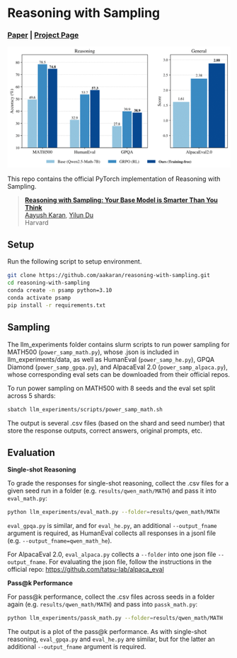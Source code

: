 # Reasoning with Sampling


### [Paper](https://arxiv.org/abs/2510.14901) | [Project Page](https://aakaran.github.io/reasoning_with_sampling/)

[![rws](teaser.png)](teaser.png)


This repo contains the official PyTorch implementation of Reasoning with Sampling.
> [**Reasoning with Sampling: Your Base Model is Smarter Than You Think**](https://arxiv.org/abs/2510.14901)<br>
> [Aayush Karan](https://aakaran.github.io/), [Yilun Du](https://yilundu.github.io/)
> <br>Harvard<br>



## Setup

Run the following script to setup environment.

```bash
git clone https://github.com/aakaran/reasoning-with-sampling.git
cd reasoning-with-sampling
conda create -n psamp python=3.10
conda activate psamp
pip install -r requirements.txt
```


## Sampling
The llm_experiments folder contains slurm scripts to run power sampling for MATH500 (```power_samp_math.py```), whose .json is included in llm_experiments/data, as well as HumanEval (```power_samp_he.py```), GPQA Diamond (```power_samp_gpqa.py```), and AlpacaEval 2.0 (```power_samp_alpaca.py```), whose corresponding eval sets can be downloaded from their official repos. 

To run power sampling on MATH500 with 8 seeds and the eval set split across 5 shards:
```bash
sbatch llm_experiments/scripts/power_samp_math.sh
```
The output is several .csv files (based on the shard and seed number) that store the response outputs, correct answers, original prompts, etc. 

## Evaluation
**Single-shot Reasoning**

To grade the responses for single-shot reasoning, collect the .csv files for a given seed run in a folder (e.g. ```results/qwen_math/MATH```) and pass it into ```eval_math.py```:

```bash
python llm_experiments/eval_math.py --folder=results/qwen_math/MATH
```

```eval_gpqa.py``` is similar, and for ```eval_he.py```, an additional ```--output_fname``` argument is required, as HumanEval collects all responses in a jsonl file (e.g. ```--output_fname=qwen_math_he```).

For AlpacaEval 2.0, ```eval_alpaca.py``` collects a ```--folder``` into one json file ```--output_fname```. For evaluating the json file, follow the instructions in the official repo: https://github.com/tatsu-lab/alpaca_eval


**Pass@k Performance**

For pass@k performance, collect the .csv files across seeds in a folder again (e.g. ```results/qwen_math/MATH```) and pass into ```passk_math.py```:
```bash
python llm_experiments/passk_math.py --folder=results/qwen_math/MATH
```
The output is a plot of the pass@k performance. As with single-shot reasoning, ```eval_gpqa.py``` and ```eval_he.py``` are similar, but for the latter an additional ```--output_fname``` argument is required.


